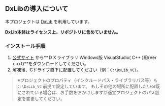 ## DxLibの導入について

本プロジェクトは [DxLib](https://dxlib.xsrv.jp/) を利用しています。

**DxLib本体はライセンス上、リポジトリに含めていません。**

### インストール手順

1. [公式サイト](https://dxlib.xsrv.jp/) から**ＤＸライブラリ Windows版 VisualStudio( C++ )用(Ver x.xxf)**をダウンロードしてください。
2. 解凍後、Cドライブ直下に配置してください（例：`C:\DxLib_VC`）。

> ※プロジェクトのプロパティ（インクルードパス・ライブラリパス等）も `C:\DxLib_VC` 前提で設定しています。
> もしその他の場所に配置したいor既にされている場合は、お手数をおかけしますが適宜プロジェクトのパス設定を変更してください。
